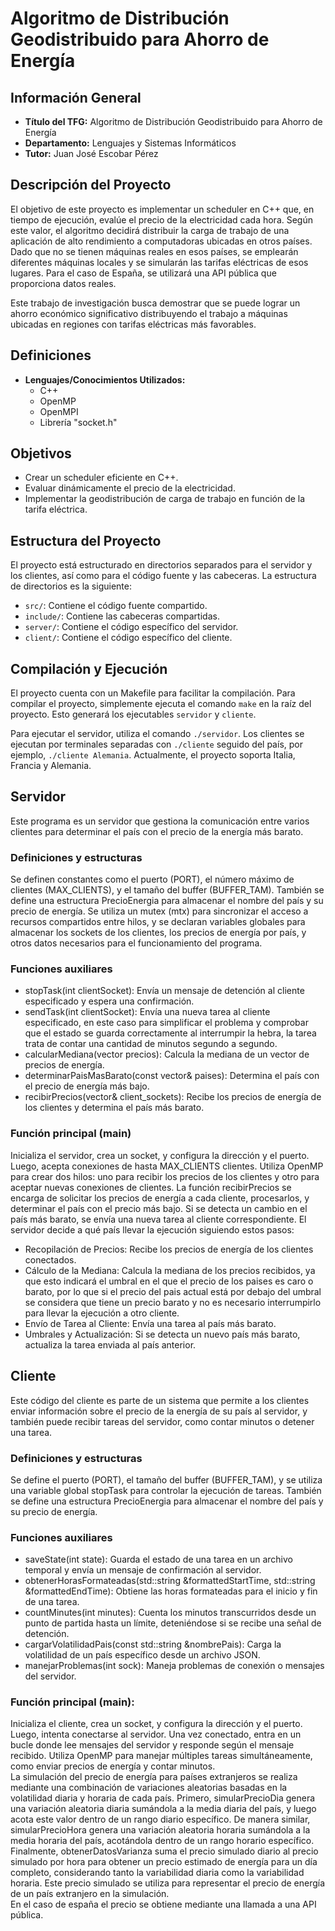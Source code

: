 # Algoritmo de Distribución Geodistribuido para Ahorro de Energía

## Información General
- **Título del TFG:** Algoritmo de Distribución Geodistribuido para Ahorro de Energía
- **Departamento:** Lenguajes y Sistemas Informáticos
- **Tutor:** Juan José Escobar Pérez

## Descripción del Proyecto
El objetivo de este proyecto es implementar un scheduler en C++ que, en tiempo de ejecución, evalúe el precio de la electricidad cada hora. Según este valor, el algoritmo decidirá distribuir la carga de trabajo de una aplicación de alto rendimiento a computadoras ubicadas en otros países. Dado que no se tienen máquinas reales en esos países, se emplearán diferentes máquinas locales y se simularán las tarifas eléctricas de esos lugares. Para el caso de España, se utilizará una API pública que proporciona datos reales.

Este trabajo de investigación busca demostrar que se puede lograr un ahorro económico significativo distribuyendo el trabajo a máquinas ubicadas en regiones con tarifas eléctricas más favorables.

## Definiciones
- **Lenguajes/Conocimientos Utilizados:**
  - C++
  - OpenMP
  - OpenMPI
  - Librería "socket.h"

## Objetivos
- Crear un scheduler eficiente en C++.
- Evaluar dinámicamente el precio de la electricidad.
- Implementar la geodistribución de carga de trabajo en función de la tarifa eléctrica.

## Estructura del Proyecto
El proyecto está estructurado en directorios separados para el servidor y los clientes, así como para el código fuente y las cabeceras. La estructura de directorios es la siguiente:
- `src/`: Contiene el código fuente compartido.
- `include/`: Contiene las cabeceras compartidas.
- `server/`: Contiene el código específico del servidor.
- `client/`: Contiene el código específico del cliente.

## Compilación y Ejecución
El proyecto cuenta con un Makefile para facilitar la compilación. Para compilar el proyecto, simplemente ejecuta el comando `make` en la raíz del proyecto. Esto generará los ejecutables `servidor` y `cliente`.

Para ejecutar el servidor, utiliza el comando `./servidor`. Los clientes se ejecutan por terminales separadas con `./cliente` seguido del país, por ejemplo, `./cliente Alemania`. Actualmente, el proyecto soporta Italia, Francia y Alemania.

## Servidor
Este programa es un servidor que gestiona la comunicación entre varios clientes para determinar el país con el precio de la energía más barato. 
### Definiciones y estructuras
Se definen constantes como el puerto (PORT), el número máximo de clientes (MAX_CLIENTS), y el tamaño del buffer (BUFFER_TAM). También se define una estructura PrecioEnergia para almacenar el nombre del país y su precio de energía. Se utiliza un mutex (mtx) para sincronizar el acceso a recursos compartidos entre hilos, y se declaran variables globales para almacenar los sockets de los clientes, los precios de energía por país, y otros datos necesarios para el funcionamiento del programa.
### Funciones auxiliares
- stopTask(int clientSocket): Envía un mensaje de detención al cliente especificado y espera una confirmación.
- sendTask(int clientSocket): Envía una nueva tarea al cliente especificado, en este caso para simplificar el problema y comprobar que el estado se guarda correctamente al interrumpir la hebra, la tarea trata de contar una cantidad de minutos segundo a segundo.
- calcularMediana(vector<PrecioEnergia> precios): Calcula la mediana de un vector de precios de energía.
- determinarPaisMasBarato(const vector<PrecioEnergia>& paises): Determina el país con el precio de energía más bajo.
- recibirPrecios(vector<int>& client_sockets): Recibe los precios de energía de los clientes y determina el país más barato.
### Función principal (main)
Inicializa el servidor, crea un socket, y configura la dirección y el puerto. Luego, acepta conexiones de hasta MAX_CLIENTS clientes. Utiliza OpenMP para crear dos hilos: uno para recibir los precios de los clientes y otro para aceptar nuevas conexiones de clientes. La función recibirPrecios se encarga de solicitar los precios de energía a cada cliente, procesarlos, y determinar el país con el precio más bajo. Si se detecta un cambio en el país más barato, se envía una nueva tarea al cliente correspondiente.
El servidor decide a qué país llevar la ejecución siguiendo estos pasos:
- Recopilación de Precios: Recibe los precios de energía de los clientes conectados.
- Cálculo de la Mediana: Calcula la mediana de los precios recibidos, ya que esto indicará el umbral en el que el precio de los paises es caro o barato, por lo que si el precio del pais actual está por debajo del umbral se considera que tiene un precio barato y no es necesario interrumpirlo para llevar la ejecución a otro cliente.
- Envío de Tarea al Cliente: Envía una tarea al país más barato.
- Umbrales y Actualización: Si se detecta un nuevo país más barato, actualiza la tarea enviada al país anterior.

## Cliente
Este código del cliente es parte de un sistema que permite a los clientes enviar información sobre el precio de la energía de su país al servidor, y también puede recibir tareas del servidor, como contar minutos o detener una tarea.
### Definiciones y estructuras
Se define el puerto (PORT), el tamaño del buffer (BUFFER_TAM), y se utiliza una variable global stopTask para controlar la ejecución de tareas. También se define una estructura PrecioEnergia para almacenar el nombre del país y su precio de energía.
### Funciones auxiliares
- saveState(int state): Guarda el estado de una tarea en un archivo temporal y envía un mensaje de confirmación al servidor.
- obtenerHorasFormateadas(std::string &formattedStartTime, std::string &formattedEndTime): Obtiene las horas formateadas para el inicio y fin de una tarea.
- countMinutes(int minutes): Cuenta los minutos transcurridos desde un punto de partida hasta un límite, deteniéndose si se recibe una señal de detención.
- cargarVolatilidadPais(const std::string &nombrePais): Carga la volatilidad de un país específico desde un archivo JSON.
- manejarProblemas(int sock): Maneja problemas de conexión o mensajes del servidor.
### Función principal (main): 
Inicializa el cliente, crea un socket, y configura la dirección y el puerto. Luego, intenta conectarse al servidor. Una vez conectado, entra en un bucle donde lee mensajes del servidor y responde según el mensaje recibido. Utiliza OpenMP para manejar múltiples tareas simultáneamente, como enviar precios de energía y contar minutos. <br>
La simulación del precio de energía para países extranjeros se realiza mediante una combinación de variaciones aleatorias basadas en la volatilidad diaria y horaria de cada país. Primero, simularPrecioDia genera una variación aleatoria diaria sumándola a la media diaria del país, y luego acota este valor dentro de un rango diario específico. De manera similar, simularPrecioHora genera una variación aleatoria horaria sumándola a la media horaria del país, acotándola dentro de un rango horario específico. Finalmente, obtenerDatosVarianza suma el precio simulado diario al precio simulado por hora para obtener un precio estimado de energía para un día completo, considerando tanto la variabilidad diaria como la variabilidad horaria. Este precio simulado se utiliza para representar el precio de energía de un país extranjero en la simulación.<br>
En el caso de españa el precio se obtiene mediante una llamada a una API pública.
